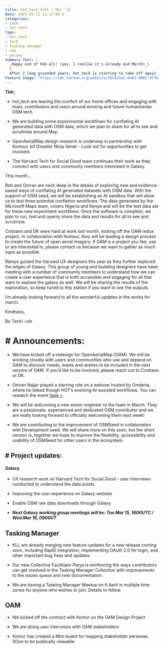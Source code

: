 ```yaml
---
title: hot_tech_talk | Mar ‘22
date: 2022-03-11 11:17:00 Z
categories:
- tech
- hot-tech
tags:
- hot_tech
- tech
- tasking manager
- oam
- galaxy
Summary Text: |-
  _Happy end of Feb all! (yes, I realise it's already mid March)_\
  \
  After 2 long grounded years, hot_tech is starting to take off again - both figuratively and literally. Our team is now turning our attention and efforts toward working alongside hubs, contributors, collectives and users to test and evolve existing and potential humanitarian OSM tools increase access, usage and contribution to OSM.
Feature Image: "https://cdn.hotosm.org/website/F6CA3182-6493-4B02-977D-51A17B69B85D.jpeg"
---
```


**Tldr;**

* hot_tech are leaving the comfort of our home offices and engaging with hubs, contributors and users around existing and future humanitarian OSM tech.

* We are building some experimental workflows for conflating AI generated data with OSM data, which we plan to share for all to see and scrutinise around May.

* OpenAerialMap design research is underway in partnership with Kontour (of Disaster Ninja fame) - Look out for opportunities to get involved.

* The Harvard Tech for Social Good team continues their work as they connect with users and community members interested in Galaxy.

This month...

Rob and Omran are neck deep in the details of exploring new and evidence-based ways of conflating AI generated datasets with OSM data. With the support of OSM seed, we will be establishing an AI sandbox that will allow us to test three potential conflation workflows. The data generated by the Microsoft Maps team, covers Nigeria and Kenya and will be the test data set for these new experiment workflows. Once the software is complete, we plan to run, test and openly share the data and results for all to see and scrutinise.

Cristiano and DK were hard at work last month, kicking off the OAM redux project. In collaboration with Kontour, they will be leading a design process to create the future of open aerial imagery. If OAM is a project you like, use or are interested in, please contact us because we want to gather as much input as possible.

Ramya guided the Harvard UX designers this year as they further explored the edges of Galaxy. This group of young and budding designers have been meeting with a number of community members to understand how we can create a user experience that is both accessible and engaging for all that want to explore the galaxy as well. We will be sharing the results of the exploration, so keep tuned to this station if you want to see the outputs.

I’m already looking forward to all the wonderful updates in the works for march.

Kindness,

Bo
Tech/ >dir

# # Announcements:

* We have kicked off a redesign for OpenAerialMap (OAM). We will be working closely with users and communities who use and depend on OAM to discover needs, wants and wishes to be included in the next version of OAM. If you’d like to be involved, please reach out to Cristiano or DK.

* Omran Najjar played a starring role on a webinar hosted by Omdena, where he talked though HOT’s evolving AI-assisted workflows. You can rewatch the event [here >](https://omdena.com/events/how-to-overcome-challenges-with-implementation-launch-of-data-ai-products/)

* We will be welcoming a new senior engineer to the team in March. They are a passionate, experienced and dedicated OSM contributor and we are really looking forward to officially welcoming them next week!

* We are contributing to the improvement of OSMSeed in collaboration with Development seed. We will share more on this soon, but the short version is, together we hope to improve the flexibility, accessibility and usability of OSMSeed for other users in the ecosystem.

## # Project updates:

#### Galaxy

* UX research work w/ Harvard Tech for Social Good - user interviews conducted to understand the data points.

* Improving the user experience on Galaxy website

* Enable OSM raw data downloads through Galaxy

* ***Next Galaxy working group meetings will be: Tue Mar 15, 1600UTC / Wed Mar 16, 0900UT***

## Tasking Manager

* KLL are already merging new feature updates for a new release coming soon, including RapID integration, implementing OAuth 2.0 for login, and other important bug fixes and updates.

* Our new Collective Facilitator Petya is reinforcing the ways contributors can get involved in the Tasking Manager Collective with improvements to the issues queue and new documentation.

* We are having a Tasking Manager Meetup on 6 April in multiple time zones for anyone who wishes to join. Details to follow.

## OAM

* We kicked off the contract with Kontur on the OAM Design Project

* We are doing user interviews with OAM stakeholders

* Kontur has created a Miro board for mapping stakeholder personas. SOon to be publically viewable.